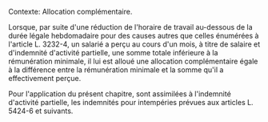 Contexte: Allocation complémentaire.

Lorsque, par suite d'une réduction de l'horaire de travail au-dessous de la durée légale hebdomadaire pour des causes autres que celles énumérées à l'article L. 3232-4, un salarié a perçu au cours d'un mois, à titre de salaire et d'indemnité d'activité partielle, une somme totale inférieure à la rémunération minimale, il lui est alloué une allocation complémentaire égale à la différence entre la rémunération minimale et la somme qu'il a effectivement perçue.

Pour l'application du présent chapitre, sont assimilées à l'indemnité d'activité partielle, les indemnités pour intempéries prévues aux articles L. 5424-6 et suivants.